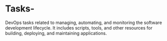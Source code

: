 # Tasks-
DevOps tasks related to managing, automating, and monitoring the software development lifecycle. It includes scripts, tools, and other resources for building, deploying, and maintaining applications.
